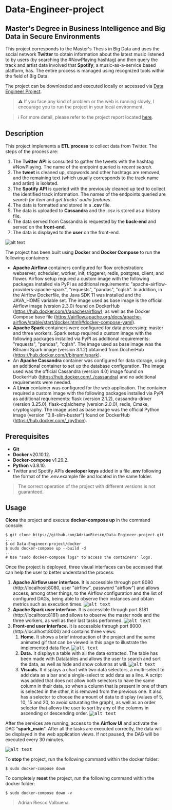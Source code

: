 # Data-Engineer-project
## Master's Degree in Business Intelligence and Big Data in Secure Environments
This project corresponds to the Master's Thesis in Big Data and uses the social network **Twitter** to obtain information about the latest music listened to by users (by searching the #NowPlaying hashtag) and then query the track and artist data involved that **Spotify**, a music-as-a-service based platform, has. The entire process is managed using recognized tools within the field of Big Data.

The project can be downloaded and executed locally or accessed via [Data Engineer Project](http://adrianriesco.com:8000).

> :warning: If you face any kind of problem or the web is running slowly, I encourage you to run the project in your local environment.

> :information_source: For more detail, please refer to the project report located [here](https://github.com/AdrianRiesco/Data-Engineer-project/blob/main/doc/memoria.pdf).

## Description
This project implements a **ETL process** to collect data from Twitter. The steps of the process are:
 1. The **Twitter API** is consulted to gather the tweets with the hashtag #NowPlaying. The name of the endpoint queried is _recent search_.
 2. The **tweet** is cleaned up, stopwords and other hashtags are removed, and the remaining text (which usually corresponds to the track name and artist) is isolated.
 3. The **Spotify API** is queried with the previously cleaned up text to collect the identified track information. The names of the endpoints queried are _search for item_ and _get tracks' audio features_.
 4. The data is formatted and stored in a **.csv** file.
 5. The data is uploaded to **Cassandra** and the .csv is stored as a history file.
 6. The data served from Cassandra is requested by the **back-end** and served on the **front-end**.
 7. The data is displayed to the **user** on the front-end.

![alt text](https://github.com/AdrianRiesco/Data-Engineer-project/blob/main/flask/static/images/flowchart.gif "Flow chart")

The project has been built using **Docker** and **Docker Compose** to run the following containers:
 - **Apache Airflow** containers configured for flow orchestration: webserver, scheduler, worker, init, triggerer, redis, postgres, client, and flower. Airflow setup required a custom image with the following packages installed via PyPI as additional requirements: "apache-airflow-providers-apache-spark", "requests", "pandas", "cqlsh". In addition, in the Airflow Dockerfile, the Java SDK 11 was installed and the JAVA_HOME variable set. The image used as base image is the official Airflow image (version 2.3.0) found on DockerHub (https://hub.docker.com/r/apache/airflow), as well as the Docker Compose base file (https://airflow.apache.org/docs/apache-airflow/stable/start/docker.html\#docker-compose-yaml).
 - **Apache Spark** containers were configured for data processing: master and three workers. Spark setup required a custom image with the following packages installed via PyPI as additional requirements: "requests", "pandas", "cqlsh". The image used as base image was the Bitnami Spark image (version 3.1.2) obtained from DocherHub (https://hub.docker.com/r/bitnami/spark).
 - An **Apache Cassandra** container was configured for data storage, using an additional container to set up the database configuration. The image used was the official Cassandra (version 4.0) image found on DockerHub (https://hub.docker.com/_/cassandra) and no additional requirements were needed.
 - A **Linux** container was configured for the web application. The container required a custom image with the following packages installed via PyPI as additional requirements: flask (version 2.1.2), cassandra-driver (version 3.25.0), flask-cqlalchemy (version 2.0.0), redis, Cmake, cryptography. The image used as base image was the official Python image (version "3.8-slim-buster") found on DockerHub (https://hub.docker.com/_/python).

## Prerequisites
 - **Git**
 - **Docker** v20.10.12.
 - **Docker-compose** v1.29.2.
 - **Python** v3.8.10.
 - Twitter and Spotify APIs **developer keys** added in a file **.env** following the format of the .env.example file and located in the same folder.

 > The correct operation of the project with different versions is not guaranteed.

## Usage
**Clone** the project and execute **docker-compose up** in the command console:
```
$ git clone https://github.com/AdrianRiesco/Data-Engineer-project.git
...
$ cd Data-Engineer-project/docker
$ sudo docker-compose up --build -d
...
# Use "sudo docker-compose logs" to access the containers' logs.
```

Once the project is deployed, three visual interfaces can be accessed that can help the user to better understand the process:
 1. **Apache Airflow user interface.** It is accessible through port 8080 (http://localhost:8080, user "airflow", password "airflow") and allows access, among other things, to the Airflow configuration and the list of configured DAGs, being able to observe their instances and obtain metrics such as execution times.
    <kbd>![alt text](https://github.com/AdrianRiesco/Data-Engineer-project/blob/main/doc/img/airflow-ui.jpg "Airflow UI")</kbd>
 2. **Apache Spark user interface.** It is accessible through port 8181 (http://localhost:8181) and allows to observe the master node and the three workers, as well as their last tasks performed.
    <kbd>![alt text](https://github.com/AdrianRiesco/Data-Engineer-project/blob/main/doc/img/spark-ui.jpg "Spark UI")</kbd>
 3. **Front-end user interface.** It is accessible through port 8000 (http://localhost:8000) and contains three views:
    1. **Home.** It shows a brief introduction of the project and the same animated gif that can be viewed in this page to illustrate the implemented data flow.
       <kbd>![alt text](https://github.com/AdrianRiesco/Data-Engineer-project/blob/main/doc/img/front-home.jpg "Home view")</kbd>
    2. **Data.** It displays a table with all the data extracted. The table has been made with Datatables and allows the user to search and sort the data, as well as hide and show columns at will.
       <kbd>![alt text](https://github.com/AdrianRiesco/Data-Engineer-project/blob/main/doc/img/front-data.jpg "Data view")</kbd>
    3. **Visuals.** It displays a chart with two data selectors, a multi-select to add data as a bar and a single-select to add data as a line. A script was added that does not allow both selectors to have the same column in their data, so when a column that is present in one of them is selected in the other, it is removed from the previous one. It also has a selector to choose the amount of data to display (values of 5, 10, 15 and 20, to avoid saturating the graph), as well as an order selector that allows the user to sort by any of the columns in ascending or descending order.
       <kbd>![alt text](https://github.com/AdrianRiesco/Data-Engineer-project/blob/main/doc/img/front-visuals.jpg "Visuals view")</kbd>
    

After the services are running, access to the **Airflow UI** and activate the DAG "**spark_main**". After all the tasks are executed correctly, the data will be displayed in the web application views. If not paused, the DAG will be executed every 30 minutes.

<kbd>![alt text](https://github.com/AdrianRiesco/Data-Engineer-project/blob/main/doc/img/start-dag.jpg "Start DAG in Airflow UI")</kbd>

To **stop** the project, run the following command within the docker folder:
```
$ sudo docker-compose down
```

To completely **reset** the project, run the following command within the docker folder:
```
$ sudo docker-compose down -v
```

 > Adrian Riesco Valbuena.